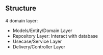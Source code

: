 ## Structure

4 domain layer:
- Models/Entity/Domain Layer
- Repository Layer: Interact with database
- Usecase/Service Layer
- Delivery/Controller Layer
